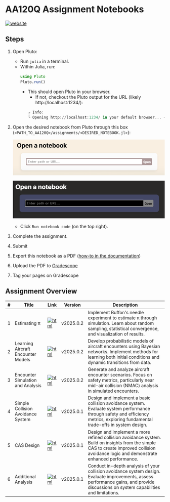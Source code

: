 # AA120Q Assignment Notebooks
[![website](https://img.shields.io/badge/website-Stanford-b31b1b.svg)](https://aa120q.stanford.edu/)

## Steps
1. Open Pluto:
    - Run `julia` in a terminal.
    - Within Julia, run:
        ```julia
        using Pluto
        Pluto.run()
        ```
        - This should open Pluto in your browser.
            - If not, checkout the Pluto output for the URL (likely http://localhost:1234/):
            ```julia
            ┌ Info:
            └ Opening http://localhost:1234/ in your default browser... ~ have fun!
            ```
2. Open the desired notebook from Pluto through this box (`<PATH_TO_AA120Q>/assignments/<DESIRED_NOTEBOOK.jl>`): <p align="center"> <img src="./figures/pluto-open.png#gh-light-mode-only"> </p><p align="center"> <img src="./figures/pluto-open-dark.png#gh-dark-mode-only"> </p>
    - Click `Run notebook code` (on the top right).

3. Complete the assignment.

4. Submit
1. Export this notebook as a PDF ([how-to in the documentation](https://plutojl.org/en/docs/export-pdf/))
2. Upload the PDF to [Gradescope](https://www.gradescope.com/)
3. Tag your pages on Gradescope

## Assignment Overview

| # | Title | Link | Version | Description |
|---|-------|------|---------|-------------|
| 1 | Estimating π | [![html](https://img.shields.io/badge/static%20html-Assignment%2001-0072B2)](https://htmlview.glitch.me/?https://github.com/sisl/AA120Q/blob/main/assignments/html/01_Estimating_Pi.html) | v2025.0.2 | Implement Buffon's needle experiment to estimate π through simulation. Learn about random sampling, statistical convergence, and visualization of results. |
| 2 | Learning Aircraft Encounter Models | [![html](https://img.shields.io/badge/static%20html-Assignment%2002-0072B2)](https://htmlview.glitch.me/?https://github.com/sisl/AA120Q/blob/main/assignments/html/02_Learning_Encounter_Models.html) | v2025.0.2 | Develop probabilistic models of aircraft encounters using Bayesian networks. Implement methods for learning both initial conditions and dynamic transitions from data. |
| 3 | Encounter Simulation and Analysis | [![html](https://img.shields.io/badge/static%20html-Assignment%2003-0072B2)](https://htmlview.glitch.me/?https://github.com/sisl/AA120Q/blob/main/assignments/html/03_Encounter_Simulation.html) | v2025.0.2 | Generate and analyze aircraft encounter scenarios. Focus on safety metrics, particularly near mid-air collision (NMAC) analysis in simulated encounters. |
| 4 | Simple Collision Avoidance System | [![html](https://img.shields.io/badge/static%20html-Assignment%2004-0072B2)](https://htmlview.glitch.me/?https://github.com/sisl/AA120Q/blob/main/assignments/html/04_Simple_CAS.html) | v2025.0.1 | Design and implement a basic collision avoidance system. Evaluate system performance through safety and efficiency metrics, exploring fundamental trade-offs in system design. |
| 5 | CAS Design | [![html](https://img.shields.io/badge/static%20html-Assignment%2005-0072B2)](https://htmlview.glitch.me/?https://github.com/sisl/AA120Q/blob/main/assignments/html/05_CAS_Design.html) | v2025.0.1 | Design and implement a more refined collision avoidance system. Build on insights from the simple CAS to create improved collision avoidance logic and demonstrate enhanced performance. |
| 6 | Additional Analysis | [![html](https://img.shields.io/badge/static%20html-Assignment%2006-0072B2)](https://htmlview.glitch.me/?https://github.com/sisl/AA120Q/blob/main/assignments/html/06_Additional_Analysis.html) | v2025.0.1 | Conduct in-depth analysis of your collision avoidance system design. Evaluate improvements, assess performance gains, and provide discussions on system capabilities and limitations. |
